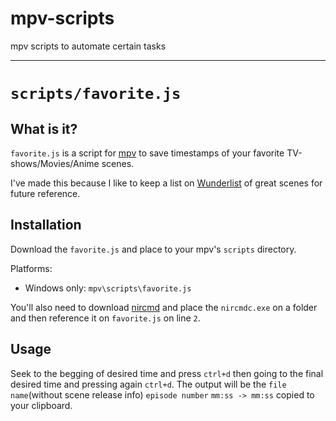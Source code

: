 # mpv-scripts
mpv scripts to automate certain tasks

----

# `scripts/favorite.js`
## What is it?

`favorite.js` is a script for [mpv](https://github.com/mpv-player/mpv) to save timestamps of your favorite TV-shows/Movies/Anime scenes.

I've made this because I like to keep a list on [Wunderlist](https://www.wunderlist.com/) of great scenes for future reference.

## Installation

Download the  `favorite.js` and place to your mpv's `scripts` directory.

Platforms:
  * Windows only: `mpv\scripts\favorite.js`
  
You'll also need to download [nircmd](https://www.nirsoft.net/utils/nircmd.html) and place the `nircmdc.exe` on a folder and then reference it on `favorite.js` on line `2`.

## Usage

Seek to the begging of desired time and press `ctrl+d` then going to the final desired time and pressing again `ctrl+d`.
The output will be the `file name`(without scene release info) `episode number` `mm:ss -> mm:ss` copied to your clipboard.
